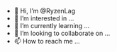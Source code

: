 - 👋 Hi, I’m @RyzenLag
- 👀 I’m interested in ...
- 🌱 I’m currently learning ...
- 💞️ I’m looking to collaborate on ...
- 📫 How to reach me ...

<!---
RyzenLag/RyzenLag is a ✨ special ✨ repository because its `README.md` (this file) appears on your GitHub profile.
You can click the Preview link to take a look at your changes.
--->
